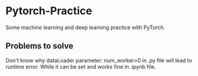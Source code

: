 # Pytorch-Practice
Some machine learning and deep learning practice with PyTorch.

## Problems to solve
Don't know why dataLoader parameter: num_worker>0 in .py file will lead to runtime error. While it can be set and works fine in .ipynb file.
